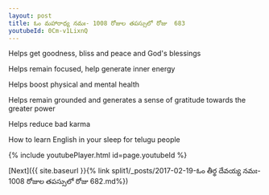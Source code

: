 ```yaml
---
layout: post
title: ఓం మహారాధ్య నమః- 1008 రోజుల తపస్సులో రోజు  683
youtubeId: 0Cm-v1LixnQ
---
```

 
 
Helps get goodness, bliss and peace and God's blessings
 
Helps remain focused, help generate inner energy 
 
Helps boost physical and mental health 
 
Helps remain grounded and generates a sense of gratitude towards the greater power 
 
Helps reduce bad karma
 
How to learn English in your sleep for telugu people
 
 
 
 


{% include youtubePlayer.html id=page.youtubeId %}
 
[Next]({{ site.baseurl }}{% link split1/_posts/2017-02-19-ఓం తీర్థ దేవయ్య నమః- 1008 రోజుల తపస్సులో రోజు  682.md%})
 
